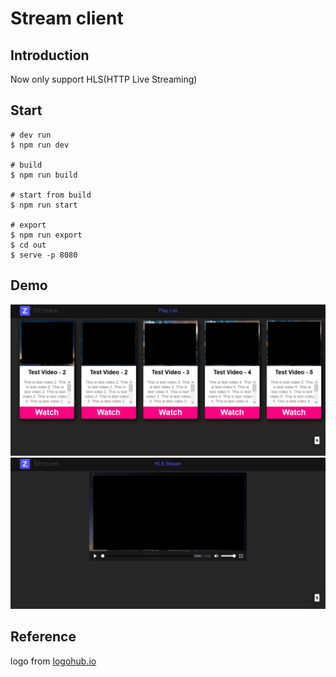 # Stream client

## Introduction

Now only support HLS(HTTP Live Streaming)  

## Start

```shell
# dev run
$ npm run dev

# build
$ npm run build

# start from build
$ npm run start

# export
$ npm run export
$ cd out
$ serve -p 8080
```

## Demo

![play list](README_picture/play_list.png)  
![HLS Stream](README_picture/hls_stream.png)  

## Reference

logo from [logohub.io](https://logohub.io/#)